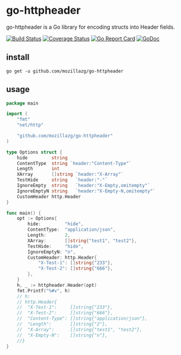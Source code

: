 # go-httpheader

go-httpheader is a Go library for encoding structs into Header fields.

[![Build Status](https://img.shields.io/travis/mozillazg/go-httpheader/master.svg)](https://travis-ci.org/mozillazg/go-httpheader)
[![Coverage Status](https://img.shields.io/coveralls/mozillazg/go-httpheader/master.svg)](https://coveralls.io/r/mozillazg/go-httpheader?branch=master)
[![Go Report Card](https://goreportcard.com/badge/github.com/mozillazg/go-httpheader)](https://goreportcard.com/report/github.com/mozillazg/go-httpheader)
[![GoDoc](https://godoc.org/github.com/mozillazg/go-httpheader?status.svg)](https://godoc.org/github.com/mozillazg/go-httpheader)

## install

`go get -u github.com/mozillazg/go-httpheader`


## usage

```go
package main

import (
	"fmt"
	"net/http"

	"github.com/mozillazg/go-httpheader"
)

type Options struct {
	hide         string
	ContentType  string `header:"Content-Type"`
	Length       int
	XArray       []string `header:"X-Array"`
	TestHide     string   `header:"-"`
	IgnoreEmpty  string   `header:"X-Empty,omitempty"`
	IgnoreEmptyN string   `header:"X-Empty-N,omitempty"`
	CustomHeader http.Header
}

func main() {
	opt := Options{
		hide:         "hide",
		ContentType:  "application/json",
		Length:       2,
		XArray:       []string{"test1", "test2"},
		TestHide:     "hide",
		IgnoreEmptyN: "n",
		CustomHeader: http.Header{
			"X-Test-1": []string{"233"},
			"X-Test-2": []string{"666"},
		},
	}
	h, _ := httpheader.Header(opt)
	fmt.Printf("%#v", h)
	// h:
	// http.Header{
	//	"X-Test-1":     []string{"233"},
	//	"X-Test-2":     []string{"666"},
	//	"Content-Type": []string{"application/json"},
	//	"Length":       []string{"2"},
	//	"X-Array":      []string{"test1", "test2"},
	//	"X-Empty-N":    []string{"n"},
	//}
}
```
